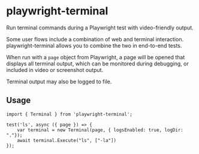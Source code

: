 # playwright-terminal

Run terminal commands during a Playwright test with video-friendly output.

Some user flows include a combination of web and terminal interaction. playwright-terminal allows you to
combine the two in end-to-end tests.

When run with a `page` object from Playwright, a page will be opened that displays all terminal output, which can be monitored during debugging, or included in video or screenshot output.

Terminal output may also be logged to file.

## Usage

```
import { Terminal } from 'playwright-terminal';

test('ls', async ({ page }) => {
    var terminal = new Terminal(page, { logsEnabled: true, logDir: "."});
    await terminal.Execute("ls", ["-la"])
});
```

